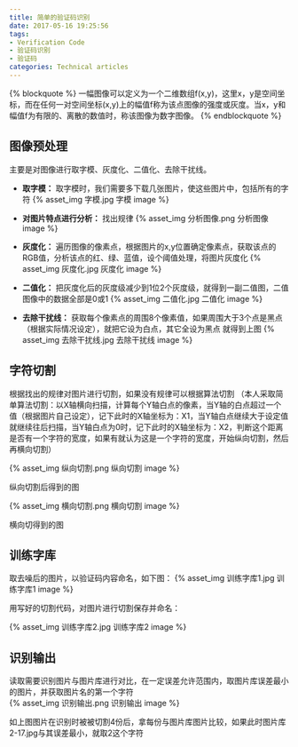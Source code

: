 ```yaml
---
title: 简单的验证码识别
date: 2017-05-16 19:25:56
tags:
- Verification Code
- 验证码识别
- 验证码
categories: Technical articles
---
```

{% blockquote %}
  一幅图像可以定义为一个二维数组f(x,y)，这里x，y是空间坐标，而在任何一对空间坐标(x,y)上的幅值f称为该点图像的强度或灰度。当x，y和幅值f为有限的、离散的数值时，称该图像为数字图像。
{% endblockquote %}
## 图像预处理
   主要是对图像进行取字模、灰度化、二值化、去除干扰线。
   *  **取字模：** 取字模时，我们需要多下载几张图片，使这些图片中，包括所有的字符
   {% asset_img 字模.jpg  字模 image %}    

   * **对图片特点进行分析：** 找出规律
   {% asset_img 分析图像.png 分析图像 image %}    

   * **灰度化：** 遍历图像的像素点，根据图片的x,y位置确定像素点，获取该点的RGB值，分析该点的红、绿、蓝值，设个阈值处理，将图片灰度化
    {% asset_img 灰度化.jpg 灰度化 image %}    

   * **二值化：** 把灰度化后的灰度级减少到1位2个灰度级，就得到一副二值图，二值图像中的数据全部是0或1
   {% asset_img 二值化.jpg 二值化 image %}    

   * **去除干扰线：**  获取每个像素点的周围8个像素值，如果周围大于3个点是黑点（根据实际情况设定），就把它设为白点，其它全设为黑点  就得到上图
   {% asset_img 去除干扰线.jpg 去除干扰线 image %}    

## 字符切割
  根据找出的规律对图片进行切割，如果没有规律可以根据算法切割
  （本人采取简单算法切割：以X轴横向扫描，计算每个Y轴白点的像素，当Y轴的白点超过一个值（根据图片自己设定），记下此时的X轴坐标为：X1，当Y轴白点继续大于设定值就继续往后扫描，当Y轴白点为0时，记下此时的X轴坐标为：X2，判断这个距离是否有一个字符的宽度，如果有就认为这是一个字符的宽度，开始纵向切割，然后再横向切割）

   {% asset_img 纵向切割.png 纵向切割 image %}    


   纵向切割后得到的图    

   {% asset_img 横向切割.png 横向切割 image %}    


   横向切得到的图    


## 训练字库
 取去噪后的图片，以验证码内容命名，如下图：
 {% asset_img 训练字库1.jpg 训练字库1 image %}    

 用写好的切割代码，对图片进行切割保存并命名：    

  {% asset_img 训练字库2.jpg 训练字库2 image %}    

## 识别输出
读取需要识别图片与图片库进行对比，在一定误差允许范围内，取图片库误差最小的图片，并获取图片名的第一个字符   
{% asset_img 识别输出.png 识别输出 image %}    

如上图图片在识别时被被切割4份后，拿每份与图片库图片比较，如果此时图片库2-17.jpg与其误差最小，就取2这个字符
